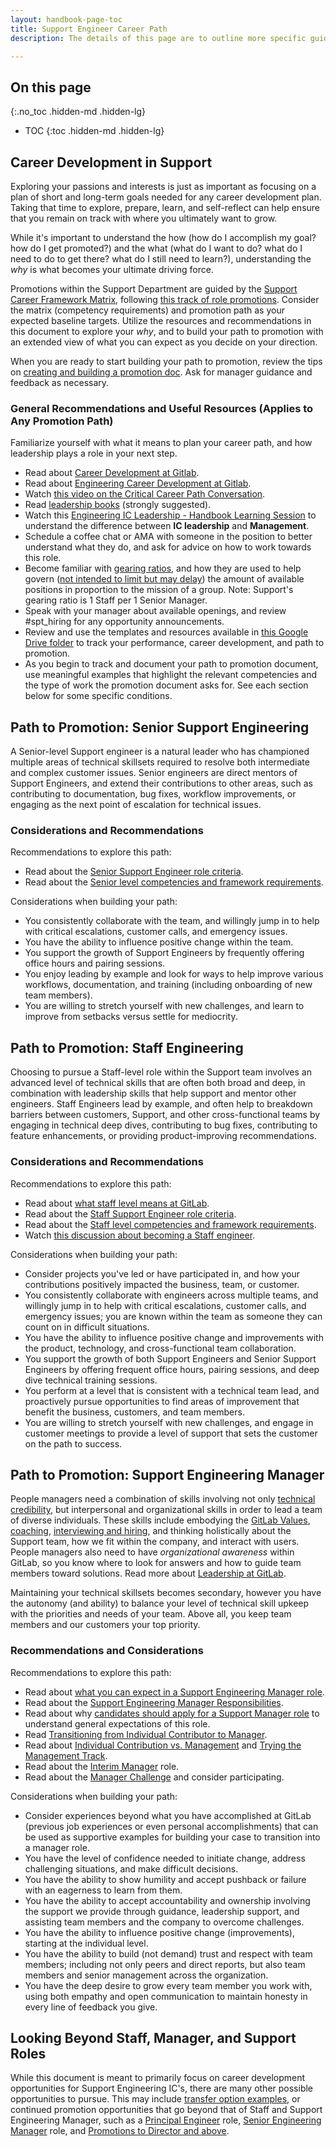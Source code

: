```yaml
---
layout: handbook-page-toc
title: Support Engineer Career Path
description: The details of this page are to outline more specific guidance around promotions for Support team members.

---
```


## On this page
{:.no_toc .hidden-md .hidden-lg}

- TOC
{:toc .hidden-md .hidden-lg}


## Career Development in Support

Exploring your passions and interests is just as important as focusing on a plan of short and long-term goals needed for any career development plan. Taking that time to explore, prepare, learn, and self-reflect can help ensure that you remain on track with where you ultimately want to grow.

While it's important to understand the how (how do I accomplish my goal? how do I get promoted?) and the what (what do I want to do? what do I need to do to get there? what do I still need to learn?), understanding the *why* is what becomes your ultimate driving force.
  
Promotions within the Support Department are guided by the [Support Career Framework Matrix](/handbook/engineering/career-development/matrix/engineering/support/), following [this track of role promotions](/handbook/engineering/career-development/#support-department). Consider the matrix (competency requirements) and promotion path as your expected baseline targets. Utilize the resources and recommendations in this document to explore your *why*, and to build your path to promotion with an extended view of what you can expect as you decide on your direction.

When you are ready to start building your path to promotion, review the tips on [creating and building a promotion doc](/handbook/people-group/promotions-transfers/#creating-a-promotion-or-compensation-change-document). Ask for manager guidance and feedback as necessary.

### General Recommendations and Useful Resources (Applies to Any Promotion Path)
Familiarize yourself with what it means to plan your career path, and how leadership plays a role in your next step.

- Read about [Career Development at Gitlab](/handbook/people-group/learning-and-development/career-development/).
- Read about [Engineering Career Development at Gitlab](/handbook/engineering/career-development/).
- Watch [this video on the Critical Career Path Conversation](https://www.youtube.com/watch?v=hMz6QDURQOM&list=PLBzScQzZ83I8H8_0Qete6Bs5EcW3p0kZF&index=7).
- Read [leadership books](/handbook/leadership/#books) (strongly suggested).
- Watch this [Engineering IC Leadership - Handbook Learning Session](https://www.youtube.com/watch?v=OXBwtaZ9edQ) to understand the difference between **IC leadership** and **Management**.
- Schedule a coffee chat or AMA with someone in the position to better understand what they do, and ask for advice on how to work towards this role.
- Become familiar with [gearing ratios](https://about.gitlab.com/handbook/engineering/career-development/#gearing-ratios), and how they are used to help govern ([not intended to limit but may delay](https://about.gitlab.com/handbook/engineering/career-development/#opportunity-1)) the amount of available positions in proportion to the mission of a group. Note: Support's gearing ratio is 1 Staff per 1 Senior Manager.
- Speak with your manager about available openings, and review #spt_hiring for any opportunity announcements. 
- Review and use the templates and resources available in [this Google Drive folder](https://drive.google.com/drive/folders/1LZ6AkjVv4JW0CiHYTGzyMQdGadyOgDY_) to track your performance, career development, and path to promotion.
- As you begin to track and document your path to promotion document, use meaningful examples that highlight the relevant competencies and the type of work the promotion document asks for. See each section below for some specific conditions.

## Path to Promotion: Senior Support Engineering
A Senior-level Support engineer is a natural leader who has championed multiple areas of technical skillsets required to resolve both intermediate and complex customer issues. Senior engineers are direct mentors of Support Engineers, and extend their contributions to other areas, such as contributing to documentation, bug fixes, workflow improvements, or engaging as the next point of escalation for technical issues.

### Considerations and Recommendations
Recommendations to explore this path:

- Read about the [Senior Support Engineer role criteria](/job-families/engineering/support-engineer/#senior-support-engineer).
- Read about the [Senior level competencies and framework requirements](/handbook/engineering/career-development/matrix/engineering/support/senior/).

Considerations when building your path:

- You consistently collaborate with the team, and willingly jump in to help with critical escalations, customer calls, and emergency issues.
- You have the ability to influence positive change within the team.
- You support the growth of Support Engineers by frequently offering office hours and pairing sessions.
- You enjoy leading by example and look for ways to help improve various workflows, documentation, and training (including onboarding of new team members).
- You are willing to stretch yourself with new challenges, and learn to improve from setbacks versus settle for mediocrity.

## Path to Promotion: Staff Engineering
Choosing to pursue a Staff-level role within the Support team involves an advanced level of technical skills that are often both broad and deep, in combination with leadership skills that help support and mentor other engineers. Staff Engineers lead by example, and often help to breakdown barriers between customers, Support, and other cross-functional teams by engaging in technical deep dives, contributing to bug fixes, contributing to feature enhancements, or providing product-improving recommendations.

### Considerations and Recommendations
Recommendations to explore this path:

- Read about [what staff level means at GitLab](https://about.gitlab.com/blog/2020/02/18/staff-level-engineering-at-gitlab/).
- Read about the [Staff Support Engineer role criteria](/job-families/engineering/support-engineer/#staff-support-engineer).
- Read about the [Staff level competencies and framework requirements](/handbook/engineering/career-development/matrix/engineering/staff/).
- Watch [this discussion about becoming a Staff engineer](https://www.youtube.com/watch?v=dN4LyA4nDg0).

Considerations when building your path:

- Consider projects you've led or have participated in, and how your contributions positively impacted the business, team, or customer.
- You consistently collaborate with engineers across multiple teams, and willingly jump in to help with critical escalations, customer calls, and emergency issues; you are known within the team as someone they can count on in difficult situations.
- You have the ability to influence positive change and improvements with the product, technology, and cross-functional team collaboration.
- You support the growth of both Support Engineers and Senior Support Engineers by offering frequent office hours, pairing sessions, and deep dive technical training sessions.
- You perform at a level that is consistent with a technical team lead, and proactively pursue opportunities to find areas of improvement that benefit the business, customers, and team members.
- You are willing to stretch yourself with new challenges, and engage in customer meetings to provide a level of support that sets the customer on the path to success.

## Path to Promotion: Support Engineering Manager
People managers need a combination of skills involving not only [technical credibility](/handbook/engineering/management/#technical-credibility), but interpersonal and organizational skills in order to lead a team of diverse individuals. These skills include embodying the [GitLab Values](/handbook/values/), [coaching](/handbook/leadership/coaching/), [interviewing and hiring](/handbook/support/managers/hiring.html), and thinking holistically about the Support team, how we fit within the company, and interact with users. People managers also need to have _organizational awareness_ within GitLab, so you know where to look for answers and how to guide team members toward solutions. Read more about [Leadership at GitLab](/handbook/leadership/).

Maintaining your technical skillsets becomes secondary, however you have the  autonomy (and ability) to balance your level of technical skill upkeep with the priorities and needs of your team. Above all, you keep team members and our customers your top priority.

### Recommendations and Considerations
Recommendations to explore this path:

- Read about [what you can expect in a Support Engineering Manager role](/job-families/engineering/support-management/#what-you-can-expect-in-a-manager-support-engineering-role-at-gitlab).
- Read about the [Support Engineering Manager Responsibilities](/handbook/support/managers/manager-responsibilities.html).
- Read about why [candidates should apply for a Support Manager role](/job-families/engineering/support-management/#you-should-apply-if) to understand general expectations of this role.
- Read [Transitioning from Individual Contributor to Manager](/handbook/engineering/development/dev/create/engineers/training/ic-to-manager/).
- Read about [Individual Contribution vs. Management](/handbook/engineering/career-development/#individual-contribution-vs-management) and [Trying the Management Track](/handbook/engineering/career-development/#trying-the-management-track).
- Read about the [Interim Manager](/handbook/engineering/career-development/#interim-manager) role.
- Read about the [Manager Challenge](https://about.gitlab.com/handbook/people-group/learning-and-development/manager-challenge/) and consider participating.

Considerations when building your path:

- Consider experiences beyond what you have accomplished at GitLab (previous job experiences or even personal accomplishments) that can be used as supportive examples for building your case to transition into a manager role.
- You have the level of confidence needed to initiate change, address challenging situations, and make difficult decisions.
- You have the ability to show humility and accept pushback or failure with an eagerness to learn from them.
- You have the ability to accept accountability and ownership involving the support we provide through guidance, leadership support, and assisting team members and the company to overcome challenges.
- You have the ability to influence positive change (improvements), starting at the individual level.
- You have the ability to build (not demand) trust and respect with team members; including not only peers and direct reports, but also team members and senior management across the organization.
- You have the deep desire to grow every team member you work with, using both empathy and open communication to maintain honesty in every line of feedback you give.

## Looking Beyond Staff, Manager, and Support Roles
While this document is meant to primarily focus on career development opportunities for Support Engineering IC's, there are many other possible opportunities to pursue. This may include [transfer option examples](https://about.gitlab.com/handbook/engineering/career-development/#transfer-options), or continued promotion opportunities that go beyond that of Staff and Support Engineering Manager, such as a [Principal Engineer](https://gitlab.com/gitlab-com/www-gitlab-com/-/merge_requests/74187) role, [Senior Engineering Manager](https://about.gitlab.com/job-families/engineering/development/management/senior-manager/) role, and [Promotions to Director and above](https://about.gitlab.com/handbook/people-group/promotions-transfers/#promotions-to-director-and-above).
